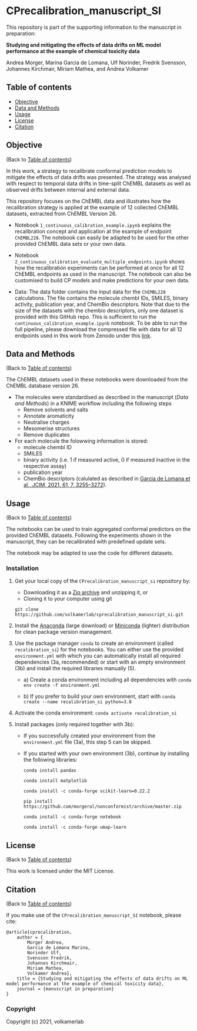 # CPrecalibration_manuscript_SI

This repository is part of the supporting information to the manuscript in preparation:

**Studying and mitigating the effects of data drifts on ML model performance at the example of chemical toxicity data**

Andrea Morger, Marina Garcia de Lomana, Ulf Norinder, Fredrik Svensson, Johannes Kirchmair, Miriam Mathea, and Andrea Volkamer

## Table of contents

* [Objective](#objective)
* [Data and Methods](#data-and-methods)
* [Usage](#usage)
* [License](#license)
* [Citation](#citation)

## Objective
(Back to [Table of contents](#table-of-contents))

In this work, a strategy to recalibrate conformal prediction models to mitigate the effects of data drifts was presented. 
The strategy was analysed with respect to temporal data drifts in time-split ChEMBL datasets as well as observed drifts between internal and external data. 

This repository focuses on the ChEMBL data and illustrates how the recalibration strategy is applied at the example of 12 collected ChEMBL datasets, extracted from ChEMBL Version 26.

* Notebook `1_continuous_calibration_example.ipynb` explains the recalibration concept and application at the example of endpoint `ChEMBL228`. The notebook can easily be adapted to be used for the other provided ChEMBL data sets or your own data.
* Notebook `2_continuous_calibration_evaluate_multiple_endpoints.ipynb` shows how the recalibration experiments can be performed at once for all 12 ChEMBL endpoints as used in the manuscript. The notebook can also be customised to build CP models and make predictions for your own data.

* Data: The data folder contains the input data for the `ChEMBL228` calculations. The file contains the molecule chembl IDs, SMILES, binary activity, publication year, and ChemBio descriptors. 
Note that due to the size of the datasets with the chembio descriptors, only one dataset is provided with this GitHub repo. This is sufficient to run the `continuous_calibration_example.ipynb` notebook. To be able to run the full pipeline, please download the compressed file with data for all 12 endpoints used in this work from Zenodo under this [link](link_to_zenodo).


## Data and Methods
(Back to [Table of contents](#table-of-contents))

The ChEMBL datasets used in these notebooks were downloaded from the ChEMBL database version 26.

* The molecules were standardised as described in the manuscript (*Data and Methods*) in a KNIME workflow including the following steps
    * Remove solvents and salts
    * Annotate aromaticity
    * Neutralise charges
    * Mesomerise structures 
    * Remove duplicates
* For each molecule the folowwing information is stored:
    * molecule chembl ID
    * SMILES
    * binary activity (i.e. 1 if measured active, 0 if measured inactive in the respective assay)
    * publication year
    * ChemBio descriptors (calulated as described in [Garcia de Lomana et al., JCIM, 2021, 61, 7, 3255–3272](https://pubs.acs.org/doi/10.1021/acs.jcim.1c00451)).
    

## Usage
(Back to [Table of contents](#table-of-contents))

The notebooks can be used to train aggregated conformal predictors on the provided ChEMBL datasets. Following the experiments shown in the manuscript, they can be recalibrated with predefined update sets.
 
The notebook may be adapted to use the code for different datasets. 

### Installation

1. Get your local copy of the `CPrecalibration_manuscript_si` repository by:
    * Downloading it as a [Zip archive](https://github.com/volkamerlab/cprecalibration_manuscript_si/archive/master.zip) and unzipping it, or
    * Cloning it to your computer using git

    ```
    git clone https://github.com/volkamerlab/cprecalibration_manuscript_si.git
    ``` 

2. Install the [Anaconda](
https://docs.anaconda.com/anaconda/install/) (large download) or [Miniconda](https://docs.conda.io/en/latest/miniconda.html) (lighter) distribution for clean package version management.

3. Use the package manager `conda` to create an environment (called `recalibration_si`) for the notebooks. You can either use the provided `environment.yml` with which you can automatically install all required dependencies (3a, recommended) 
or start with an empty environment (3b) and install the required libraries manually (5).

    * a) Create a conda environment including all dependencies with 
`conda env create -f environment.yml`

    * b) If you prefer to build your own environment, start with 
`conda create --name recalibration_si python=3.8`
   

4. Activate the conda environment: `conda activate recalibration_si`

5. Install packages (only required together with 3b): 
    * If you successfully created your environment from the `environment.yml` file (3a), this step 5 can be skipped. 
    * If you started with your own environment (3b), continue by installing the following libraries: 
   
    
        `conda install pandas`
    
        `conda install matplotlib`
    
        `conda install -c conda-forge scikit-learn=0.22.2`
    
        `pip install https://github.com/morgeral/nonconformist/archive/master.zip`
        
        `conda install -c conda-forge notebook`
        
        `conda install -c conda-forge umap-learn`
        

## License
(Back to [Table of contents](#table-of-contents))

This work is licensed under the MIT License.

## Citation
(Back to [Table of contents](#table-of-contents))

If you make use of the `CPrecalibration_manuscript_SI` notebook, please cite:

```
@article{cprecalibration,
    author = {
        Morger Andrea, 
        Garcia de Lomana Marina,
        Norinder Ulf,
        Svensson Fredrik, 
        Johannes Kirchmair,
        Miriam Mathea,
        Volkamer Andrea},
    title = {Studying and mitigating the effects of data drifts on ML model performance at the example of chemical toxicity data},
    journal = {manuscript in preparation}
}
```


### Copyright

Copyright (c) 2021, volkamerlab
